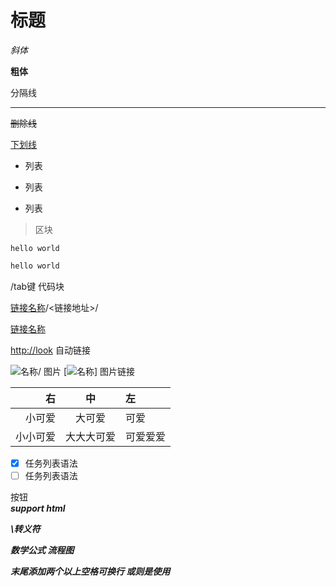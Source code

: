# 标题

*斜体*

**粗体**

分隔线

---

~~删除线~~

<u>下划线</u>

* 列表

+ 列表

- 列表

> 区块

`hello world`

```php
hello world 
```

/tab键 代码块

[链接名称](链接地址 "链接显示名")/<链接地址>/

[链接名称][1]

[1]: https://123 "链接"

[http://look](http://look)       自动链接

![名称](图片地址 "图片显示名")/<img src="" width="%"> 图片
[![名称](图片地址 "图片显示名")] 图片链接

|右|中|左|
| -------: | :--------: | :-------|
|小可爱|大可爱|可爱|
|小小可爱|大大大可爱|可爱爱爱|

- [X] 任务列表语法
- [ ] 任务列表语法

<kbd>按钮</kbd>
<b><i><em><sup></sup><br> support html

\转义符

数学公式
流程图

末尾添加两个以上空格可换行
或则是使用<br>
